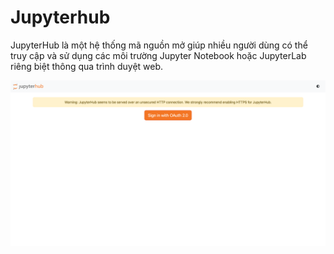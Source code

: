 # Jupyterhub

JupyterHub là một hệ thống mã nguồn mở giúp nhiều người dùng có thể truy cập và sử dụng các môi trường Jupyter Notebook hoặc JupyterLab riêng biệt thông qua trình duyệt web.

![](images/images-1.png)
